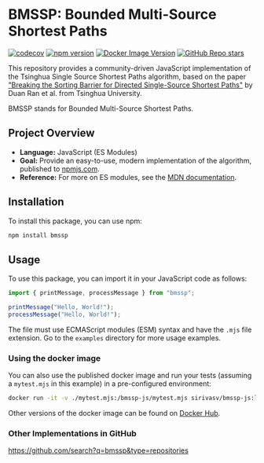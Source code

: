 # BMSSP: Bounded Multi-Source Shortest Paths
[![codecov](https://codecov.io/gh/sirivasv/bmssp-js/branch/main/graph/badge.svg)](https://codecov.io/gh/sirivasv/bmssp-js)
[![npm version](https://img.shields.io/npm/v/bmssp.svg)](https://www.npmjs.com/package/bmssp)
[![Docker Image Version](https://img.shields.io/docker/v/sirivasv/bmssp-js?label=docker&sort=semver)](https://hub.docker.com/r/sirivasv/bmssp-js)
[![GitHub Repo stars](https://img.shields.io/github/stars/sirivasv/bmssp-js?style=social)](https://github.com/sirivasv/bmssp-js/stargazers)

This repository provides a community-driven JavaScript implementation of the Tsinghua Single Source Shortest Paths algorithm, based on the paper ["Breaking the Sorting Barrier for Directed Single-Source Shortest Paths"](https://dl.acm.org/doi/10.1145/3717823.3718179) by Duan Ran et al. from Tsinghua University.

BMSSP stands for Bounded Multi-Source Shortest Paths.

## Project Overview

- **Language:** JavaScript (ES Modules)
- **Goal:** Provide an easy-to-use, modern implementation of the algorithm, published to [npmjs.com](https://www.npmjs.com/).
- **Reference:** For more on ES modules, see the [MDN documentation](https://developer.mozilla.org/en-US/docs/Web/JavaScript/Guide/Modules).


## Installation

To install this package, you can use npm:

```bash
npm install bmssp
```

## Usage

To use this package, you can import it in your JavaScript code as follows:

```javascript
import { printMessage, processMessage } from "bmssp";

printMessage("Hello, World!");
processMessage("Hello, World!");
```

The file must use ECMAScript modules (ESM) syntax and have the `.mjs` file extension. Go to the `examples` directory for more usage examples.

### Using the docker image

You can also use the published docker image and run your tests (assuming a `mytest.mjs` in this example) in a pre-configured environment:

```bash
docker run -it -v ./mytest.mjs:/bmssp-js/mytest.mjs sirivasv/bmssp-js:latest node /bmssp-js/mytest.mjs
```

Other versions of the docker image can be found on [Docker Hub](https://hub.docker.com/r/sirivasv/bmssp-js/tags).

### Other Implementations in GitHub

https://github.com/search?q=bmssp&type=repositories

